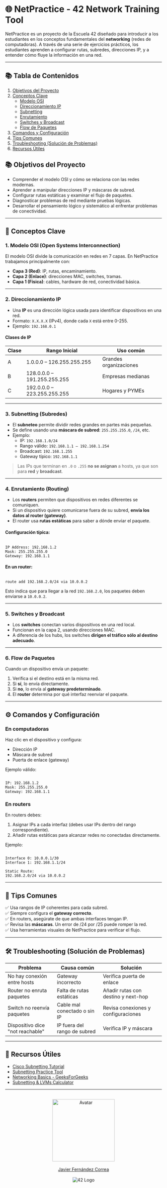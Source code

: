 # 🌐 NetPractice - 42 Network Training Tool

NetPractice es un proyecto de la Escuela 42 diseñado para introducir a los estudiantes en los conceptos fundamentales del **networking** (redes de computadoras). A través de una serie de ejercicios prácticos, los estudiantes aprenden a configurar rutas, subredes, direcciones IP, y a entender cómo fluye la información en una red.

---

## 📚 Tabla de Contenidos

1. [Objetivos del Proyecto](#-objetivos-del-proyecto)
2. [Conceptos Clave](#-conceptos-clave)
   - [Modelo OSI](#1-modelo-osi-open-systems-interconnection)
   - [Direccionamiento IP](#2-direccionamiento-ip)
   - [Subnetting](#3-subnetting-subredes)
   - [Enrutamiento](#4-enrutamiento-routing)
   - [Switches y Broadcast](#5-switches-y-broadcast)
   - [Flow de Paquetes](#6-flow-de-paquetes)
3. [Comandos y Configuración](#️-comandos-y-configuración)
4. [Tips Comunes](#-tips-comunes)
5. [Troubleshooting (Solución de Problemas)](#️-troubleshooting-solución-de-problemas)
6. [Recursos Útiles](#-recursos-útiles)

## 📚 Objetivos del Proyecto

- Comprender el modelo OSI y cómo se relaciona con las redes modernas.
- Aprender a manipular direcciones IP y máscaras de subred.
- Configurar rutas estáticas y examinar el flujo de paquetes.
- Diagnosticar problemas de red mediante pruebas lógicas.
- Desarrollar el pensamiento lógico y sistemático al enfrentar problemas de conectividad.

---

## 🧠 Conceptos Clave

### 1. Modelo OSI (Open Systems Interconnection)

El modelo OSI divide la comunicación en redes en 7 capas. En NetPractice trabajamos principalmente con:

- **Capa 3 (Red)**: IP, rutas, encaminamiento.
- **Capa 2 (Enlace)**: direcciones MAC, switches, tramas.
- **Capa 1 (Física)**: cables, hardware de red, conectividad básica.

---

### 2. Direccionamiento IP

- Una **IP** es una dirección lógica usada para identificar dispositivos en una red.
- Formato: `X.X.X.X` (IPv4), donde cada `X` está entre 0-255.
- Ejemplo: `192.168.0.1`

#### Clases de IP

| Clase | Rango Inicial              | Uso común             |
|-------|----------------------------|------------------------|
| A     | 1.0.0.0 – 126.255.255.255  | Grandes organizaciones |
| B     | 128.0.0.0 – 191.255.255.255| Empresas medianas      |
| C     | 192.0.0.0 – 223.255.255.255| Hogares y PYMEs        |

---

### 3. Subnetting (Subredes)

- El **subneteo** permite dividir redes grandes en partes más pequeñas.
- Se define usando una **máscara de subred**: `255.255.255.0`, `/24`, etc.
- Ejemplo:  
  - IP: `192.168.1.0/24`  
  - Rango válido: `192.168.1.1 – 192.168.1.254`  
  - Broadcast: `192.168.1.255`  
  - Gateway típico: `192.168.1.1`

> Las IPs que terminan en `.0` o `.255` **no se asignan** a hosts, ya que son para **red** y **broadcast**.

---

### 4. Enrutamiento (Routing)

- Los **routers** permiten que dispositivos en redes diferentes se comuniquen.
- Si un dispositivo quiere comunicarse fuera de su subred, **envía los datos al router (gateway)**.
- El router usa **rutas estáticas** para saber a dónde enviar el paquete.

#### Configuración típica:

```

IP Address: 192.168.1.2
Mask: 255.255.255.0
Gateway: 192.168.1.1

```

#### En un router:

```

route add 192.168.2.0/24 via 10.0.0.2

```

Esto indica que para llegar a la red `192.168.2.0`, los paquetes deben enviarse a `10.0.0.2`.

---

### 5. Switches y Broadcast

- Los **switches** conectan varios dispositivos en una red local.
- Funcionan en la capa 2, usando direcciones MAC.
- A diferencia de los hubs, los switches **dirigen el tráfico sólo al destino adecuado**.

---

### 6. Flow de Paquetes

Cuando un dispositivo envía un paquete:

1. Verifica si el destino está en la misma red.
2. Si **sí**, lo envía directamente.
3. Si **no**, lo envía al **gateway predeterminado**.
4. El **router** determina por qué interfaz reenviar el paquete.

---

## ⚙️ Comandos y Configuración

### En computadoras

Haz clic en el dispositivo y configura:

- Dirección IP
- Máscara de subred
- Puerta de enlace (gateway)

Ejemplo válido:

```

IP: 192.168.1.2
Mask: 255.255.255.0
Gateway: 192.168.1.1

```

### En routers

En routers debes:

1. Asignar IPs a cada interfaz (debes usar IPs dentro del rango correspondiente).
2. Añadir rutas estáticas para alcanzar redes no conectadas directamente.

Ejemplo:

```

Interface 0: 10.0.0.1/30
Interface 1: 192.168.1.1/24

Static Route:
192.168.2.0/24 via 10.0.0.2

```

---

## 🧪 Tips Comunes

✅ Usa rangos de IP coherentes para cada subred.  
✅ Siempre configura el **gateway correcto**.  
✅ En routers, asegúrate de que ambas interfaces tengan IP.  
✅ Revisa las **máscaras**. Un error de /24 por /25 puede romper la red.  
✅ Usa herramientas visuales de NetPractice para verificar el flujo.

---

## 🛠️ Troubleshooting (Solución de Problemas)

| Problema                         | Causa común                          | Solución                          |
|----------------------------------|--------------------------------------|-----------------------------------|
| No hay conexión entre hosts      | Gateway incorrecto                   | Verifica puerta de enlace         |
| Router no enruta paquetes        | Falta de rutas estáticas             | Añadir rutas con destino y next-hop |
| Switch no reenvía paquetes       | Cable mal conectado o sin IP         | Revisa conexiones y configuraciones |
| Dispositivo dice "not reachable" | IP fuera del rango de subred         | Verifica IP y máscara             |

---

## 📎 Recursos Útiles

- [Cisco Subnetting Tutorial](https://www.cisco.com/c/en/us/support/docs/ip/routing-information-protocol-rip/13788-3.html)
- [Subnetting Practice Tool](https://subnettingpractice.com/)
- [Networking Basics - GeeksForGeeks](https://www.geeksforgeeks.org/basics-computer-networking/)
- [Subnetting & LVMs Calculator](https://arcadio.gq/index.html)

---

<br/>

<div align="center">
  <img src="https://avatars.githubusercontent.com/u/102600920?v=4" alt="Avatar" width="200"/>
  <br/><br/>
  <a href="https://github.com/jfercode">Javier Fernández Correa</a>
</div>

<br/>

<div align="center">
  <img src="https://encrypted-tbn0.gstatic.com/images?q=tbn:ANd9GcTVInHuUPtp3uiEuvF0aYAkFBUzpnr65b2CDA&s" alt="42 Logo"/>
</div>
